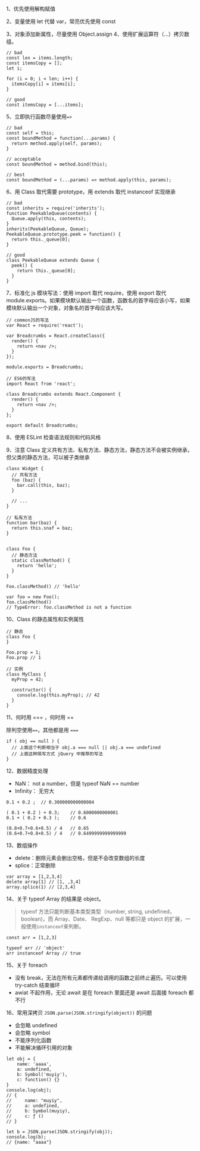 1、优先使用解构赋值

2、变量使用 let 代替 var，常亮优先使用 const

3、对象添加新属性，尽量使用 Object.assign
4、使用扩展运算符（...）拷贝数组。

```
// bad
const len = items.length;
const itemsCopy = [];
let i;

for (i = 0; i < len; i++) {
  itemsCopy[i] = items[i];
}

// good
const itemsCopy = [...items];
```

5、立即执行函数尽量使用`=>`

```
// bad
const self = this;
const boundMethod = function(...params) {
  return method.apply(self, params);
}

// acceptable
const boundMethod = method.bind(this);

// best
const boundMethod = (...params) => method.apply(this, params);
```

6、用 Class 取代需要 prototype，用 extends 取代 instanceof 实现继承

```
// bad
const inherits = require('inherits');
function PeekableQueue(contents) {
  Queue.apply(this, contents);
}
inherits(PeekableQueue, Queue);
PeekableQueue.prototype.peek = function() {
  return this._queue[0];
}

// good
class PeekableQueue extends Queue {
  peek() {
    return this._queue[0];
  }
}
```

7、标准化 js 模块写法：使用 import 取代 require，使用 export 取代 module.exports。如果模块默认输出一个函数，函数名的首字母应该小写，如果模块默认输出一个对象，对象名的首字母应该大写。

```
// commonJS的写法
var React = require('react');

var Breadcrumbs = React.createClass({
  render() {
    return <nav />;
  }
});

module.exports = Breadcrumbs;

// ES6的写法
import React from 'react';

class Breadcrumbs extends React.Component {
  render() {
    return <nav />;
  }
};

export default Breadcrumbs;
```

8、使用 ESLint 检查语法规则和代码风格

9、注意 Class 定义共有方法、私有方法、静态方法，静态方法不会被实例继承，但父类的静态方法，可以被子类继承

```
class Widget {
  // 共有方法
  foo (baz) {
    bar.call(this, baz);
  }

  // ...
}

// 私有方法
function bar(baz) {
  return this.snaf = baz;
}


class Foo {
  // 静态方法
  static classMethod() {
    return 'hello';
  }
}

Foo.classMethod() // 'hello'

var foo = new Foo();
foo.classMethod()
// TypeError: foo.classMethod is not a function
```

10、Class 的静态属性和实例属性

```
// 静态
class Foo {
}

Foo.prop = 1;
Foo.prop // 1

// 实例
class MyClass {
  myProp = 42;

  constructor() {
    console.log(this.myProp); // 42
  }
}
```

11、何时用 === ，何时用 ==

除判空使用`==`，其他都是用 `===`

```
if ( obj == null ) {
  // 上面这个判断相当于 obj.a === null || obj.a === undefined
  // 上面这种简写方式 jQuery 中推荐的写法
}
```

12、数据精度处理

- NaN： not a number，但是 typeof NaN == number
- Infinity： 无穷大

```
0.1 + 0.2 ;  // 0.300000000000004

( 0.1 + 0.2 ) + 0.3;    // 0.6000000000001
0.1 + ( 0.2 + 0.3 );    // 0.6

(0.8+0.7+0.6+0.5) / 4   // 0.65
(0.6+0.7+0.8+0.5) / 4   // 0.6499999999999999
```

13、数组操作

- delete：删除元素会删出空格，但是不会改变数组的长度
- splice：正常删除

```
var array = [1,2,3,4]
delete array[1] // [1, ,3,4]
array.splice(1) // [2,3,4]
```

14、关于 typeof Array 的结果是 object。

> typeof 方法只能判断基本类型类型（number, string, undefined，boolean)，而 Array、Date、 RegExp、null 等都只是 object 的扩展，一般使用`instanceof`来判断。

```
const arr = [1,2,3]

typeof arr // 'object'
arr instanceof Array // true
```

15、关于 foreach

- 没有 break，无法在所有元素都传递给调用的函数之前终止遍历。可以使用 try-catch 结束循环
- awiat 不起作用，无论 await 是在 foreach 里面还是 await 后面接 foreach 都不行

16、常用深拷贝 `JSON.parse(JSON.stringify(object))` 的问题

- 会忽略 undefined
- 会忽略 symbol
- 不能序列化函数
- 不能解决循环引用的对象

```
let obj = {
    name: 'aaaa',
    a: undefined,
    b: Symbol('muyiy'),
    c: function() {}
}
console.log(obj);
// {
//     name: "muyiy",
//     a: undefined,
//     b: Symbol(muyiy),
//     c: ƒ ()
// }

let b = JSON.parse(JSON.stringify(obj));
console.log(b);
// {name: "aaaa"}
```
